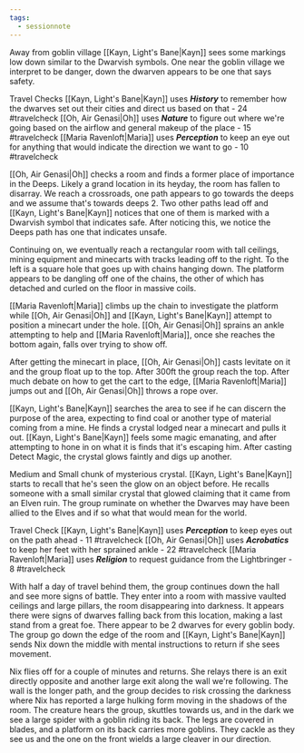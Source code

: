 ```yaml
---
tags:
  - sessionnote
---
```

Away from goblin village [[Kayn, Light's Bane|Kayn]] sees some markings low down similar to the Dwarvish symbols. One near the goblin village we interpret to be danger, down the dwarven appears to be one that says safety.

Travel Checks
[[Kayn, Light's Bane|Kayn]] uses ***History*** to remember how the dwarves set out their cities and direct us based on that - 24 #travelcheck 
[[Oh, Air Genasi|Oh]] uses ***Nature*** to figure out where we're going based on the airflow and general makeup of the place - 15 #travelcheck 
[[Maria Ravenloft|Maria]] uses ***Perception*** to keep an eye out for anything that would indicate the direction we want to go - 10 #travelcheck 

[[Oh, Air Genasi|Oh]] checks a room and finds a former place of importance in the Deeps. Likely a grand location in its heyday, the room has fallen to disarray. We reach a crossroads, one path appears to go towards the deeps and we assume that's towards deeps 2. Two other paths lead off and [[Kayn, Light's Bane|Kayn]] notices that one of them is marked with a Dwarvish symbol that indicates safe. After noticing this, we notice the Deeps path has one that indicates unsafe.

Continuing on, we eventually reach a rectangular room with tall ceilings, mining equipment and minecarts with tracks leading off to the right. To the left is a square hole that goes up with chains hanging down. The platform appears to be dangling off one of the chains, the other of which has detached and curled on the floor in massive coils.

[[Maria Ravenloft|Maria]] climbs up the chain to investigate the platform while [[Oh, Air Genasi|Oh]] and [[Kayn, Light's Bane|Kayn]] attempt to position a minecart under the hole. [[Oh, Air Genasi|Oh]] sprains an ankle attempting to help and [[Maria Ravenloft|Maria]], once she reaches the bottom again, falls over trying to show off.

After getting the minecart in place, [[Oh, Air Genasi|Oh]] casts levitate on it and the group float up to the top. After 300ft the group reach the top. After much debate on how to get the cart to the edge, [[Maria Ravenloft|Maria]] jumps out and [[Oh, Air Genasi|Oh]] throws a rope over.

[[Kayn, Light's Bane|Kayn]] searches the area to see if he can discern the purpose of the area, expecting to find coal or another type of material coming from a mine. He finds a crystal lodged near a minecart and pulls it out. [[Kayn, Light's Bane|Kayn]] feels some magic emanating, and after attempting to hone in on what it is finds that it's escaping him. After casting Detect Magic, the crystal glows faintly and digs up another.

Medium and Small chunk of mysterious crystal. [[Kayn, Light's Bane|Kayn]] starts to recall that he's seen the glow on an object before. He recalls someone with a small similar crystal that glowed claiming that it came from an Elven ruin. The group ruminate on whether the Dwarves may have been allied to the Elves and if so what that would mean for the world.

Travel Check
[[Kayn, Light's Bane|Kayn]] uses ***Perception*** to keep eyes out on the path ahead - 11 #travelcheck 
[[Oh, Air Genasi|Oh]] uses ***Acrobatics*** to keep her feet with her sprained ankle - 22 #travelcheck 
[[Maria Ravenloft|Maria]] uses ***Religion*** to request guidance from the Lightbringer - 8 #travelcheck 

With half a day of travel behind them, the group continues down the hall and see more signs of battle. They enter into a room with massive vaulted ceilings and large pillars, the room disappearing into darkness. It appears there were signs of dwarves falling back from this location, making a last stand from a great foe. There appear to be 2 dwarves for every goblin body. The group go down the edge of the room and [[Kayn, Light's Bane|Kayn]] sends Nix down the middle with mental instructions to return if she sees movement.

Nix flies off for a couple of minutes and returns. She relays there is an exit directly opposite and another large exit along the wall we're following. The wall is the longer path, and the group decides to risk crossing the darkness where Nix has reported a large hulking form moving in the shadows of the room. The creature hears the group, skuttles towards us, and in the dark we see a large spider with a goblin riding its back. The legs are covered in blades, and a platform on its back carries more goblins. They cackle as they see us and the one on the front wields a large cleaver in our direction.